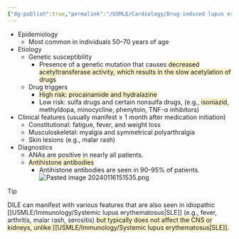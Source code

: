 ```yaml
---
{"dg-publish":true,"permalink":"/USMLE/Cardiology/Drug-induced lupus erythematosus/"}
---
```


- Epidemiology
	- Most common in individuals 50–70 years of age
- Etiology
	- Genetic susceptibility
		- Presence of a genetic mutation that causes <span style="background:rgba(240, 200, 0, 0.2)">decreased acetyltransferase activity, which results in the slow acetylation of drugs</span>
	- Drug triggers 
		- <span style="background:rgba(240, 200, 0, 0.2)">High risk: procainamide and hydralazine </span>
		- Low risk: sulfa drugs and certain nonsulfa drugs, (e.g., <span style="background:rgba(240, 200, 0, 0.2)">isoniazid</span>, methyldopa, minocycline, phenytoin, TNF-α inhibitors)
- Clinical features (usually manifest ≥ 1 month after medication initiation)
	- Constitutional: fatigue, fever, and weight loss
	- Musculoskeletal: myalgia and symmetrical polyarthralgia
	- Skin lesions (e.g., malar rash)
- Diagnostics
	- ANAs are positive in nearly all patients.
	- <span style="background:rgba(240, 200, 0, 0.2)">Antihistone antibodies</span>
		- Antihistone antibodies are seen in 90–95% of patients.![Pasted image 20240116151535.png](/img/user/appendix/Pasted%20image%2020240116151535.png)

>[!tip] 
>DILE can manifest with various features that are also seen in idiopathic [[USMLE/Immunology/Systemic lupus erythematosus\|SLE]] (e.g., fever, arthritis, malar rash, serositis) <span style="background:rgba(240, 200, 0, 0.2)">but typically does not affect the CNS or kidneys, unlike [[USMLE/Immunology/Systemic lupus erythematosus\|SLE]].</span>
